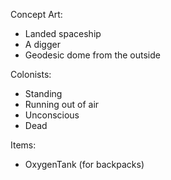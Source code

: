 Concept Art:

* Landed spaceship
* A digger
* Geodesic dome from the outside

Colonists:

* Standing
* Running out of air
* Unconscious
* Dead

Items:
* OxygenTank (for backpacks)

